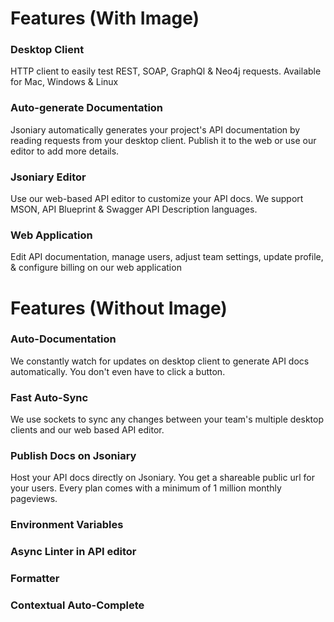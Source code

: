 # Features (With Image)

### Desktop Client

HTTP client to easily test REST, SOAP, GraphQl & Neo4j requests. Available for Mac, Windows & Linux

### Auto-generate Documentation

Jsoniary automatically generates your project's API documentation by reading requests from your desktop client. Publish it to the web or use our editor to add more details.

### Jsoniary Editor

Use our web-based API editor to customize your API docs. We support MSON, API Blueprint & Swagger API Description languages.

### Web Application

Edit API documentation, manage users, adjust team settings, update profile, & configure billing on our web application


# Features (Without Image)

### Auto-Documentation

We constantly watch for updates on desktop client to generate API docs automatically. You don't even have to click a button.

### Fast Auto-Sync 

We use sockets to sync any changes between your team's multiple desktop clients and our web based API editor.

### Publish Docs on Jsoniary

Host your API docs directly on Jsoniary. You get a shareable public url for your users. Every plan comes with a minimum of 1 million monthly pageviews. 

### Environment Variables

### Async Linter in API editor

### Formatter

### Contextual Auto-Complete
